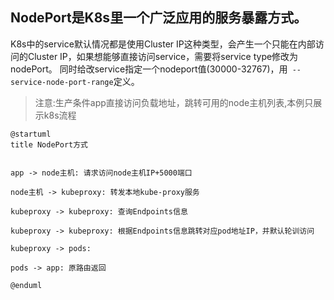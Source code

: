 
## NodePort是K8s里一个广泛应用的服务暴露方式。
K8s中的service默认情况都是使用Cluster IP这种类型，会产生一个只能在内部访问的Cluster IP，如果想能够直接访问service，需要将service type修改为nodePort。
同时给改service指定一个nodeport值(30000-32767)，用` --service-node-port-range`定义。

>  注意:生产条件app直接访问负载地址，跳转可用的node主机列表,本例只展示k8s流程


```plantuml
@startuml
title NodePort方式


app -> node主机: 请求访问node主机IP+5000端口

node主机 -> kubeproxy: 转发本地kube-proxy服务

kubeproxy -> kubeproxy: 查询Endpoints信息

kubeproxy -> kubeproxy: 根据Endpoints信息跳转对应pod地址IP，并默认轮训访问

kubeproxy -> pods: 

pods -> app: 原路由返回

@enduml
```
